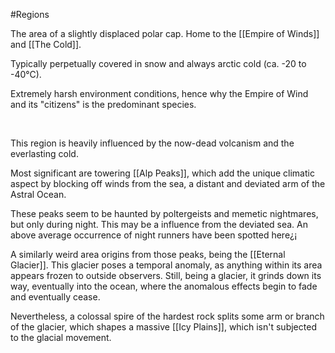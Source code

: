 #Regions 

The area of a slightly displaced polar cap. Home to the [[Empire of Winds]] and [[The Cold]].

Typically perpetually covered in snow and always arctic cold (ca. -20 to -40°C).

Extremely harsh environment conditions, hence why the Empire of Wind and its "citizens" is the predominant species.

 

This region is heavily influenced by the now-dead volcanism and the everlasting cold.

Most significant are towering [[Alp Peaks]], which add the unique climatic aspect by blocking off winds from the sea, a distant and deviated arm of the Astral Ocean.

These peaks seem to be haunted by poltergeists and memetic nightmares, but only during night. This may be a influence from the deviated sea. An above average occurrence of night runners have been spotted here¿¡

A similarly weird area origins from those peaks, being the [[Eternal Glacier]]. This glacier poses a temporal anomaly, as anything within its area appears frozen to outside observers. Still, being a glacier, it grinds down its way, eventually into the ocean, where the anomalous effects begin to fade and eventually cease.

Nevertheless, a colossal spire of the hardest rock splits some arm or branch of the glacier, which shapes a massive [[Icy Plains]], which isn't subjected to the glacial movement.

 

 
